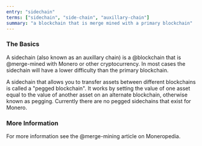 ```yaml
---
entry: "sidechain"
terms: ["sidechain", "side-chain", "auxillary-chain"]
summary: "a blockchain that is merge mined with a primary blockchain"
---
```


### The Basics

A sidechain (also known as an auxillary chain) is a @blockchain that is @merge-mined with Monero or other cryptocurrency. In most cases the sidechain will have a lower difficulty than the primary blockchain.

A sidechain that allows you to transfer assets between different blockchains is called a "pegged blockchain". It works by setting the value of one asset equal to the value of another asset on an alternate blockchain, otherwise known as pegging. Currently there are no pegged sidechains that exist for Monero.

### More Information

For more information see the @merge-mining article on Moneropedia.
